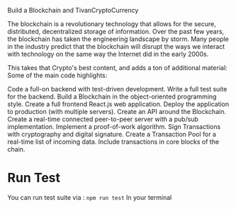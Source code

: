 Build a Blockchain and TivanCryptoCurrency

The blockchain is a revolutionary technology that allows for the secure, distributed, decentralized storage of information. Over the past few years, the blockchain has taken the engineering landscape by storm. Many people in the industry predict that the blockchain will disrupt the ways we interact with technology on the same way the Internet did in the early 2000s.

This takes that Crypto's best content, and adds a ton of additional material: Some of the main code highlights:

Code a full-on backend with test-driven development.
Write a full test suite for the backend.
Build a Blockchain in the object-oriented programming style.
Create a full frontend React.js web application.
Deploy the application to production (with multiple servers).
Create an API around the Blockchain.
Create a real-time connected peer-to-peer server with a pub/sub implementation.
Implement a proof-of-work algorithm.
Sign Transactions with cryptography and digital signature.
Create a Transaction Pool for a real-time list of incoming data.
Include transactions in core blocks of the chain.

# Run Test

You can run test suite via :
`npm run test`
In your terminal
